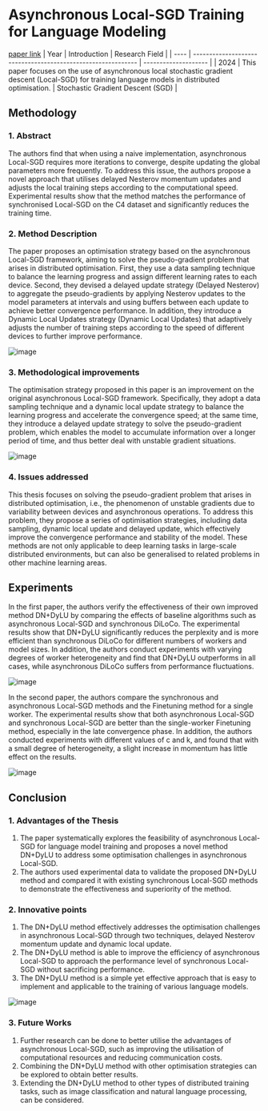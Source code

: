 # Asynchronous Local-SGD Training for Language Modeling
[paper link](https://arxiv.org/pdf/2401.09135) 
| Year | Introduction                                                         | Research Field                 |
| ---- | ------------------------------------------------------------ | -------------------- |
| 2024 | This paper focuses on the use of asynchronous local stochastic gradient descent (Local-SGD) for training language models in distributed optimisation.          |  Stochastic Gradient Descent  (SGD)      |

## Methodology

### 1. Abstract
The authors find that when using a naive implementation, asynchronous Local-SGD requires more iterations to converge, despite updating the global parameters more frequently. To address this issue, the authors propose a novel approach that utilises delayed Nesterov momentum updates and adjusts the local training steps according to the computational speed. Experimental results show that the method matches the performance of synchronised Local-SGD on the C4 dataset and significantly reduces the training time.

### 2. Method Description 
The paper proposes an optimisation strategy based on the asynchronous Local-SGD framework, aiming to solve the pseudo-gradient problem that arises in distributed optimisation. First, they use a data sampling technique to balance the learning progress and assign different learning rates to each device. Second, they devised a delayed update strategy (Delayed Nesterov) to aggregate the pseudo-gradients by applying Nesterov updates to the model parameters at intervals and using buffers between each update to achieve better convergence performance. In addition, they introduce a Dynamic Local Updates strategy (Dynamic Local Updates) that adaptively adjusts the number of training steps according to the speed of different devices to further improve performance.

![image](https://github.com/user-attachments/assets/9462cc36-ee8a-416c-b56a-8538f6cf781b)

### 3. Methodological improvements
The optimisation strategy proposed in this paper is an improvement on the original asynchronous Local-SGD framework. Specifically, they adopt a data sampling technique and a dynamic local update strategy to balance the learning progress and accelerate the convergence speed; at the same time, they introduce a delayed update strategy to solve the pseudo-gradient problem, which enables the model to accumulate information over a longer period of time, and thus better deal with unstable gradient situations.

![image](https://github.com/user-attachments/assets/c7dd1bea-b253-4b7f-b8e2-55a295e0e66c)

### 4. Issues addressed 
This thesis focuses on solving the pseudo-gradient problem that arises in distributed optimisation, i.e., the phenomenon of unstable gradients due to variability between devices and asynchronous operations. To address this problem, they propose a series of optimisation strategies, including data sampling, dynamic local update and delayed update, which effectively improve the convergence performance and stability of the model. These methods are not only applicable to deep learning tasks in large-scale distributed environments, but can also be generalised to related problems in other machine learning areas.

## Experiments
In the first paper, the authors verify the effectiveness of their own improved method DN+DyLU by comparing the effects of baseline algorithms such as asynchronous Local-SGD and synchronous DiLoCo. The experimental results show that DN+DyLU significantly reduces the perplexity and is more efficient than synchronous DiLoCo for different numbers of workers and model sizes. In addition, the authors conduct experiments with varying degrees of worker heterogeneity and find that DN+DyLU outperforms in all cases, while asynchronous DiLoCo suffers from performance fluctuations.

![image](https://github.com/user-attachments/assets/65629c64-5b0d-486f-b9cd-e98b0d75a0eb)

In the second paper, the authors compare the synchronous and asynchronous Local-SGD methods and the Finetuning method for a single worker. The experimental results show that both asynchronous Local-SGD and synchronous Local-SGD are better than the single-worker Finetuning method, especially in the late convergence phase. In addition, the authors conducted experiments with different values of c and k, and found that with a small degree of heterogeneity, a slight increase in momentum has little effect on the results.  

![image](https://github.com/user-attachments/assets/5b5ecdcf-66f7-4cf8-b474-d9d81abf4451)

## Conclusion

### 1. Advantages of the Thesis
  1. The paper systematically explores the feasibility of asynchronous Local-SGD for language model training and proposes a novel method DN+DyLU to address some optimisation challenges in asynchronous Local-SGD.
  2. The authors used experimental data to validate the proposed DN+DyLU method and compared it with existing synchronous Local-SGD methods to demonstrate the effectiveness and superiority of the method.
 
### 2. Innovative points
  1. The DN+DyLU method effectively addresses the optimisation challenges in asynchronous Local-SGD through two techniques, delayed Nesterov momentum update and dynamic local update.
  2. The DN+DyLU method is able to improve the efficiency of asynchronous Local-SGD to approach the performance level of synchronous Local-SGD without sacrificing performance.
  3. The DN+DyLU method is a simple yet effective approach that is easy to implement and applicable to the training of various language models. 

![image](https://github.com/user-attachments/assets/a1373c8d-ecbe-45ff-9d1a-7bc0429ba46d)

### 3. Future Works
  1. Further research can be done to better utilise the advantages of asynchronous Local-SGD, such as improving the utilisation of computational resources and reducing communication costs.
  2. Combining the DN+DyLU method with other optimisation strategies can be explored to obtain better results.
  3. Extending the DN+DyLU method to other types of distributed training tasks, such as image classification and natural language processing, can be considered. 
